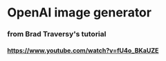 # OpenAI image generator
### from Brad Traversy's tutorial
#### https://www.youtube.com/watch?v=fU4o_BKaUZE
